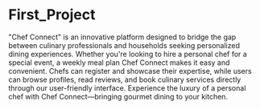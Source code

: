 # First_Project
"Chef Connect" is an innovative platform designed to bridge the gap between culinary professionals and households seeking personalized dining experiences. Whether you're looking to hire a personal chef for a special event, a weekly meal plan Chef Connect makes it easy and convenient. Chefs can register and showcase their expertise, while users can browse profiles, read reviews, and book culinary services directly through our user-friendly interface. Experience the luxury of a personal chef with Chef Connect—bringing gourmet dining to your kitchen.
